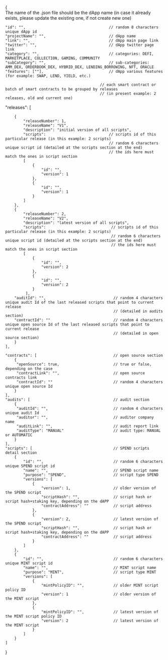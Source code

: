 {   
The name of the .json file should be the dApp name (in case it already exists, please update the existing one, if not create new one)

    "id": "",                                     // random 8 characters unique dApp id
    "projectName": "",                            // dApp name
    "link": "",                                   // dApp main page link
    "twitter": "",                                // dApp twitter page link
    "category": "",                               // categories: DEFI, MARKETPLACE, COLLECTION, GAMING, COMMUNITY
    "subCategory": "",                            // sub-categories: AMM_DEX, ORDERBOOK_DEX, HYBRID_DEX, LENDING_BORROWING, NFT, ORACLE
    "features": [""],                             // dApp various features (for example: SWAP, LEND, YIELD, etc.)      
    
	                                          // each smart contract or batch of smart contracts to be grouped by releases
	                                          // (in present example: 2 releases, old and current one)
   "releases": [
   
        {
            "releaseNumber": 1,
            "releaseName": "V1",
            "description": "initial version of all scripts",
            "scripts":                            // scripts id of this particular release (in this example: 2 scripts)
                                                  // random 6 characters unique script id (detailed at the scripts section at the end) 
                                                  // the ids here must match the ones in script section
            [
                {
                    "id": "",
                    "version": 1
                },
                {
                    "id": "",
                    "version": 1
                }
            ]                                                    
        },
        {
            "releaseNumber": 2,                                        
            "releaseName": "V2",
            "description": "latest version of all scripts",
            "scripts":                             // scripts id of this particular release (in this example: 2 scripts)
                                                   // random 6 characters unique script id (detailed at the scripts section at the end) 
                                                   // the ids here must match the ones in script section
            [
                {
                    "id": "",
                    "version": 2
                },
                {
                    "id": "",
                    "version": 2
                }
             ],                                                   
        "auditId": "",                              // random 4 characters unique audit Id of the last released scripts that point to current release
                                                    // (detailed in audits section)
        "contractId": ""                            // random 4 characters unique open source Id of the last released scripts that point to current release
                                                    // (detailed in open source section)
        }              
    ],
    
    "contracts": [                                  // open source section
        {
         "openSource": true,                        // true or false, depending on the case
         "contractLink": "",                        // open source contracts link
         "contractId": ""                           // random 4 characters unique open source Id
        }
    ],
    "audits": [                                     // audit section
        {
         "auditId": "",                             // random 4 characters unique audit Id
         "auditor": "",                             // auditor company name
         "auditLink": "",                           // audit report link
         "auditType": "MANUAL"                      // audit type: MANUAL or AUTOMATIC
        }        
    ],
    "scripts": [                                    // SPEND scripts detail section
        {
            "id": "",                               // random 6 characters unique SPEND script id
            "name": "",                             // SPEND script name
            "purpose": "SPEND",                     // script type SPEND
            "versions": [
                {
                    "version": 1,                   // older version of the SPEND script
                    "scriptHash": "",               // script hash or script hash+staking key, depending on the dAPP
                    "contractAddress": ""           // script address
                },
                {
                    "version": 2,                   // latest version of the SPEND script
                    "scriptHash": "",               // script hash or script hash+staking key, depending on the dAPP
                    "contractAddress": ""           // script address
                }
            ]
        },                     
        {
            "id": "",                               // random 6 characters unique MINT script id
            "name": "",                             // MINT script name
            "purpose": "MINT",                      // script type MINT
            "versions": [
                {
                    "mintPolicyID": "",             // older MINT script policy ID
                    "version": 1                    // older version of the MINT script
                },
                {
                    "mintPolicyID": "",             // latest version of the MINT script policy ID
                    "version": 2                    // latest version of the MINT script
                }
            ]
        }
    ]
}

